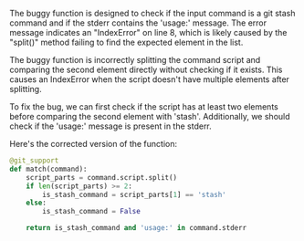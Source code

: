 The buggy function is designed to check if the input command is a git stash command and if the stderr contains the 'usage:' message. The error message indicates an "IndexError" on line 8, which is likely caused by the "split()" method failing to find the expected element in the list.

The buggy function is incorrectly splitting the command script and comparing the second element directly without checking if it exists. This causes an IndexError when the script doesn't have multiple elements after splitting.

To fix the bug, we can first check if the script has at least two elements before comparing the second element with 'stash'. Additionally, we should check if the 'usage:' message is present in the stderr.

Here's the corrected version of the function:

```python
@git_support
def match(command):
    script_parts = command.script.split()
    if len(script_parts) >= 2:
        is_stash_command = script_parts[1] == 'stash'
    else:
        is_stash_command = False

    return is_stash_command and 'usage:' in command.stderr
```
